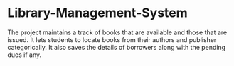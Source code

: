 # Library-Management-System
The project maintains a track of books that are available and those that are issued.  It lets students to locate books from their authors and publisher categorically. It also saves the details of borrowers along with the pending dues if any.
